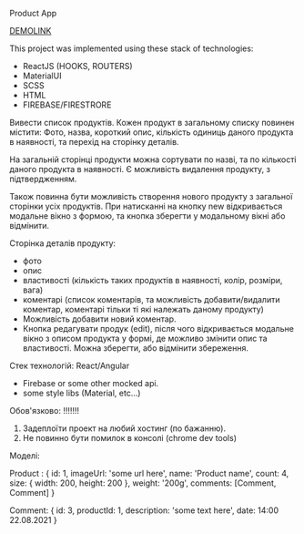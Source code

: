 Product App

[DEMOLINK](https://ostapiuss.github.io/product-app/)

This project was implemented using these stack of technologies:
  - ReactJS (HOOKS, ROUTERS)
  - MaterialUI
  - SCSS
  - HTML
  - FIREBASE/FIRESTRORE


Вивести список продуктів.
Кожен продукт в загальному списку повинен містити: 
 Фото, назва, короткий опис, кількість одиниць даного продукта в наявності, та перехід на сторінку деталів.

На загальній сторінці продукти можна сортувати по назві, та по кількості даного продукта в наявності.
Є можливість видалення продукту, з підтвердженням.

Також повинна бути можливість створення нового продукту з загальної сторінки усіх продуктів. При натисканні на кнопку new відкривається модальне вікно з формою, та кнопка зберегти у модальному вікні або відмінити.

Сторінка деталів продукту:
 - фото
 - опис 
 - властивості (кількість таких продуктів в наявності, колір, розміри, вага)
 - коментарі (список коментарів, та можливість добавити/видалити коментар, коментарі тільки ті які належать даному продукту)
 - Можливість добавити новий коментар.
 - Кнопка редагувати продук (edit), після чого відкривається модальне вікно з описом продукта у формі, де можливо змінити опис та властивості. Можна зберегти, або відмінити збереження.

Стек технологій: 
React/Angular
+ Firebase or some other mocked api.
+ some style libs (Material, etc...)

Обов'язково: !!!!!!!
1. Задеплоїти проект на любий хостинг (по бажанню).
2. Не повинно бути помилок в консолі (chrome dev tools)

Моделі:

Product : {
	id: 1,
	imageUrl: 'some url here',
	name: 'Product name',
	count: 4,
	size: {
		width: 200,
		height: 200
	},
	weight: '200g',
	comments: [Comment, Comment]
}


Comment: {
	id: 3,
	productId: 1,
	description: 'some text here',
	date: 14:00 22.08.2021
}



